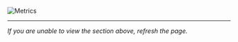 ![Metrics](https://metrics.lecoq.io/0x6567?template=classic&isocalendar=1&isocalendar.duration=half-year&config.timezone=Europe%2FRome)

------------

*If you are unable to view the section above, refresh the page.*
